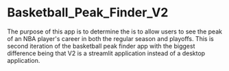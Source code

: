 # Basketball_Peak_Finder_V2
The purpose of this app is to determine the is to allow users to see the peak of an NBA player's career in both the regular season and playoffs.  This is second iteration of the basketball peak finder app with the biggest difference being that V2 is a streamlit application instead of a desktop application.

